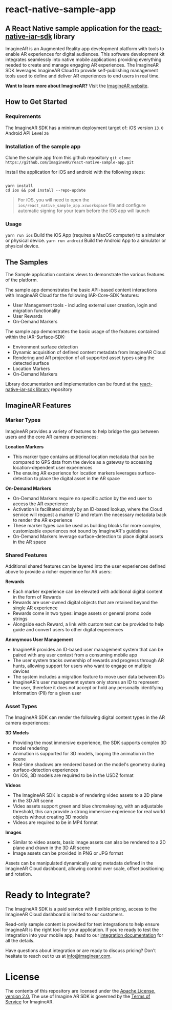 # react-native-sample-app

## A React Native sample application for the [react-native-iar-sdk](https://github.com/ImagineAR/react-native-iar-sdk) library

ImagineAR is an Augmented Reality app development platform with tools to enable AR experiences for digital audiences. This software development kit integrates seamlessly into native mobile applications providing everything needed to create and manage engaging AR experiences. The ImagineAR SDK leverages ImagineAR Cloud to provide self-publishing management tools used to define and deliver AR experiences to end users in real time.

**Want to learn more about ImagineAR?** Visit the [ImagineAR website](https://github.com/ImagineAR/IAR-SDK-Sample-iOS/blob/main/imaginear.com).

## How to Get Started

### Requirements

The ImagineAR SDK has a minimum deployment target of:
iOS version `13.0`
Android API Level `26`

### Installation of the sample app

Clone the sample app from this github repository
`git clone https://github.com/ImagineAR/react-native-sample-app.git`

Install the application for iOS and android with the following steps:

```

yarn install
cd ios && pod install --repo-update

```

> For iOS, you will need to open the
> `ios/react_native_sample_app.xcworkspace` file and configure automatic
> signing for your team before the iOS app will launch

### Usage

`yarn run ios` Build the iOS App (requires a MacOS computer) to a simulator or physical device.
`yarn run android` Build the Android App to a simulator or physical device.

## The Samples

The Sample application contains views to demonstrate the various features of the platform.

The sample app demonstrates the basic API-based content interactions with ImagineAR Cloud for the following IAR-Core-SDK features:

- User Management tools - including external user creation, login and migration functionality
- User Rewards
- On-Demand Markers

The sample app demonstrates the basic usage of the features contained within the IAR-Surface-SDK:

- Environment surface detection
- Dynamic acquisition of defined content metadata from ImagineAR Cloud
- Rendering and AR projection of all supported asset types using the detected surface
- Location Markers
- On-Demand Markers

Library documentation and implementation can be found at the [react-native-iar-sdk library](https://github.com/ImagineAR/react-native-iar-sdk) repository

## ImagineAR Features

### Marker Types

ImagineAR provides a variety of features to help bridge the gap between users and the core AR camera experiences:

**Location Markers**

- This marker type contains additional location metadata that can be compared to GPS data from the device as a gateway to accessing location-dependent user experiences
- The ensuing AR experience for location markers leverages surface-detection to place the digital asset in the AR space

**On-Demand Markers**

- On-Demand Markers require no specific action by the end user to access the AR experience
- Activation is facilitated simply by an ID-based lookup, where the Cloud service will request a marker ID and return the necessary metadata back to render the AR experience
- These marker types can be used as building blocks for more complex, customizable experiences not bound by ImagineAR's guidelines
- On-Demand Markers leverage surface-detection to place digital assets in the AR space

### Shared Features

Additional shared features can be layered into the user experiences defined above to provide a richer experience for AR users:

**Rewards**

- Each marker experience can be elevated with additional digital content in the form of Rewards
- Rewards are user-owned digital objects that are retained beyond the single AR experience
- Rewards come in two types: image assets or general promo code strings
- Alongside each Reward, a link with custom text can be provided to help guide and convert users to other digital experiences

**Anonymous User Management**

- ImagineAR provides an ID-based user management system that can be paired with any user context from a consuming mobile app
- The user system tracks ownership of rewards and progress through AR hunts, allowing support for users who want to engage on multiple devices
- The system includes a migration feature to move user data between IDs
- ImagineAR's user management system only stores an ID to represent the user, therefore it does not accept or hold any personally identifying information (PII) for a given user

### Asset Types

The ImagineAR SDK can render the following digital content types in the AR camera experiences:

**3D Models**

- Providing the most immersive experience, the SDK supports complex 3D model rendering
- Animation is supported for 3D models, looping the animation in the scene
- Real-time shadows are rendered based on the model's geometry during surface-detection experiences
- On iOS, 3D models are required to be in the USDZ format

**Videos**

- The ImagineAR SDK is capable of rendering video assets to a 2D plane in the 3D AR scene
- Video assets support green and blue chromakeying, with an adjustable threshold, this can provide a strong immersive experience for real world objects without creating 3D models
- Videos are required to be in MP4 format

**Images**

- Similar to video assets, basic image assets can also be rendered to a 2D plane and drawn in the 3D AR scene
- Image assets can be provided in PNG or JPG format

Assets can be manipulated dynamically using metadata defined in the ImagineAR Cloud dashboard, allowing control over scale, offset positioning and rotation.

# Ready to Integrate?

The ImagineAR SDK is a paid service with flexible pricing, access to the ImagineAR Cloud dashboard is limited to our customers.

Read-only sample content is provided for test integrations to help ensure ImagineAR is the right tool for your application. If you're ready to test the integration into your mobile app, head to our [integration documentation](https://docs.imaginear.com/docs/v1.5/ios/integration#integrate-the-sdk-into-your-application) for all the details.

Have questions about integration or are ready to discuss pricing? Don't hesitate to reach out to us at [info@imaginear.com](https://github.com/ImagineAR/IAR-SDK-Sample-iOS/blob/main/info@imaginear.com).

# License

The contents of this repository are licensed under the [Apache License, version 2.0.](https://www.apache.org/licenses/LICENSE-2.0) The use of Imagine AR SDK is governed by the [Terms of Service](https://imaginear.com/terms-conditions) for ImagineAR.
